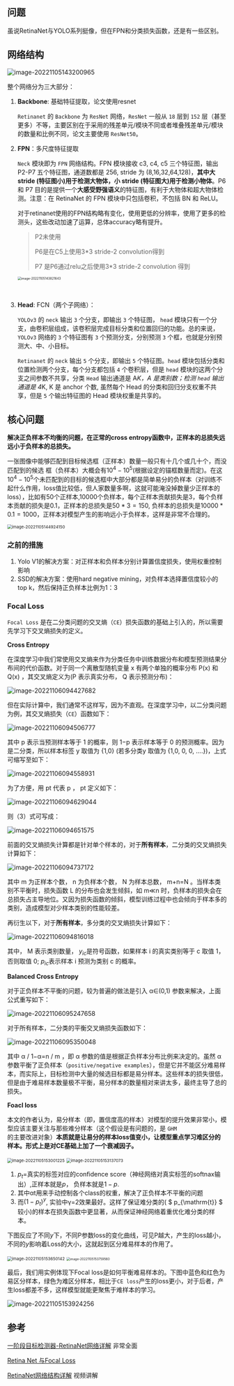 ## 问题

虽说RetinaNet与YOLO系列挺像，但在FPN和分类损失函数，还是有一些区别。

## 网络结构

![image-20221105143200965](https://raw.githubusercontent.com/kongyan66/Img-for-md/master/img/image-20221105143200965.png)

整个网络分为三大部分：

1. **Backbone**: 基础特征提取，论文使用resnet

   `Retinanet` 的 `Backbone` 为 `ResNet` 网络，`ResNet` 一般从 `18` 层到 `152` 层（甚至更多）不等，主要区别在于采用的残差单元/模块不同或者堆叠残差单元/模块的数量和比例不同，论文主要使用 `ResNet50`。

2. **FPN**：多尺度特征提取

   `Neck` 模块即为 `FPN` 网络结构。FPN 模块接收 c3, c4, c5 三个特征图，输出 P2-P7 五个特征图，通道数都是 256, stride 为 (8,16,32,64,128)，**其中大 stride (特征图小)用于检测大物体，小 stride (特征图大)用于检测小物体**。P6 和 P7 目的是提供一个**大感受野强语义**的特征图，有利于大物体和超大物体检测。注意：在 RetinaNet 的 FPN 模块中只包括卷积，不包括 BN 和 ReLU。

   对于retinanet使用的FPN结构略有变化，使用更低的分辨率，使用了更多的检测头，这些改动加速了运算，总体accuracy略有提升。

   > P2未使用
   >
   > P6是在C5上使用3*3 stride-2 convolution得到
   >
   > P7 是P6通过relu之后使用3*3 stride-2 convolution 得到

   <img src="https://raw.githubusercontent.com/kongyan66/Img-for-md/master/img/image-20221105143821643.png" alt="image-20221105143821643" style="zoom:50%;" />

​     

3. **Head**: FCN（两个子网络）：

   `YOLOv3` 的 `neck` 输出 `3` 个分支，即输出 `3` 个特征图， `head` 模块只有一个分支，由卷积层组成，该卷积层完成目标分类和位置回归的功能。总的来说，`YOLOv3` 网络的 `3` 个特征图有 `3` 个预测分支，分别预测 `3` 个框，也就是分别预测大、中、小目标。

   `Retinanet` 的 `neck` 输出 `5` 个分支，即输出 `5` 个特征图。`head` 模块包括分类和位置检测两个分支，每个分支都包括 `4` 个卷积层，但是 `head` 模块的这两个分支之间参数不共享，分类 `Head` 输出通道是 A*K，A 是类别数；检测 `head` 输出通道是 4*K, K 是 anchor 个数, 虽然每个 Head 的分类和回归分支权重不共享，但是 `5` 个输出特征图的 Head 模块权重是共享的。

## 核心问题

**解决正负样本不均衡的问题，在正常的cross entropy函数中，正样本的总损失远远小于负样本的总损失。**


一张图像中能够匹配到目标候选框（正样本）数量一般只有十几个或几十个，而没匹配到的候选 框（负样本）大概会有$10^4-10^5$(根据设定的锚框数量而定)。在这$10^4-10^5$个未匹配到的目标的候选框中大部分都是简单易分的负样本（对训练不起什么作用，loss值比较低，但人家数量多啊，这就可能淹没掉数量少正样本的loss），比如有50个正样本,10000个负样本，每个正样本贡献损失是3，每个负样本贡献的损失是0.1，正样本的总损失是$50 * 3 = 150$, 负样本的总损失是$10000 * 0.1 = 1000$，正样本对模型产生的影响远小于负样本，这样是非常不合理的。

<img src="https://raw.githubusercontent.com/kongyan66/Img-for-md/master/img/image-20221105144924150.png" alt="image-20221105144924150" style="zoom: 67%;" />

### 之前的措施

1. Yolo V1的解决方案：对正样本和负样本分别计算置信度损失，使用权重控制影响
2. SSD的解决方案：使用hard negative mining，对负样本选择置信度较小的top k，然后保持正负样本比例为1：3

### Focal Loss

`Focal Loss` 是在二分类问题的交叉熵（`CE`）损失函数的基础上引入的，所以需要先学习下交叉熵损失的定义。

**Cross Entropy**

在深度学习中我们常使用交叉熵来作为分类任务中训练数据分布和模型预测结果分布间的代价函数。对于同一个离散型随机变量 x 有两个单独的概率分布 P(x) 和 Q(x) ，其交叉熵定义为(P 表示真实分布， Q 表示预测分布)：

![image-20221106094427682](https://raw.githubusercontent.com/kongyan66/Img-for-md/master/img/image-20221106094427682.png)

但在实际计算中，我们通常不这样写，因为不直观。在深度学习中，以二分类问题为例，其交叉熵损失（`CE`）函数如下：

![image-20221106094506777](https://raw.githubusercontent.com/kongyan66/Img-for-md/master/img/image-20221106094506777.png)

其中 p 表示当预测样本等于 1 的概率，则 1−p 表示样本等于 0 的预测概率。因为是二分类，所以样本标签 y 取值为 {1,0} (若多分类y 取值为 {1,0, 0, 0, ....})，上式可缩写至如下：

![image-20221106094558931](https://raw.githubusercontent.com/kongyan66/Img-for-md/master/img/image-20221106094558931.png)

为了方便，用 pt 代表 p ， pt 定义如下：

![image-20221106094629044](https://raw.githubusercontent.com/kongyan66/Img-for-md/master/img/image-20221106094629044.png)

则（3）式可写成：

![image-20221106094651575](https://raw.githubusercontent.com/kongyan66/Img-for-md/master/img/image-20221106094651575.png)

前面的交叉熵损失计算都是针对单个样本的，对于**所有样本**，二分类的交叉熵损失计算如下：

![image-20221106094737172](https://raw.githubusercontent.com/kongyan66/Img-for-md/master/img/image-20221106094737172.png)

其中 m 为正样本个数， n 为负样本个数， N 为样本总数， m+n=N 。当样本类别不平衡时，损失函数 L 的分布也会发生倾斜，如 m≪n 时，负样本的损失会在总损失占主导地位。又因为损失函数的倾斜，模型训练过程中也会倾向于样本多的类别，造成模型对少样本类别的性能较差。

再衍生以下，对于**所有样本**，多分类的交叉熵损失计算如下：

![image-20221106094816018](https://raw.githubusercontent.com/kongyan66/Img-for-md/master/img/image-20221106094816018.png)

其中， M 表示类别数量， $y_{ic}$是符号函数，如果样本 i 的真实类别等于 c 取值 1，否则取值 0; $p_{ic}$表示样本 i 预测为类别 c 的概率。

**Balanced Cross Entropy**

对于正负样本不平衡的问题，较为普遍的做法是引入 α∈(0,1) 参数来解决，上面公式重写如下：

![image-20221106095247658](https://raw.githubusercontent.com/kongyan66/Img-for-md/master/img/image-20221106095247658.png)

对于所有样本，二分类的平衡交叉熵损失函数如下：

![image-20221106095350048](https://raw.githubusercontent.com/kongyan66/Img-for-md/master/img/image-20221106095350048.png)

其中 α / 1−α=n / m ，即 α 参数的值是根据正负样本分布比例来决定的。虽然 α 参数平衡了正负样本（`positive/negative examples`），但是它并不能区分难易样本，而实际上，目标检测中大量的候选目标都是易分样本。这些样本的损失很低，但是由于难易样本数量极不平衡，易分样本的数量相对来讲太多，最终主导了总的损失。

**Foacl loss**

本文的作者认为，易分样本（即，置信度高的样本）对模型的提升效果非常小，模型应该主要关注与那些难分样本（这个假设是有问题的，是 `GHM` 的主要改进对象）**本质就是让易分的样本loss值变小，让模型重点学习难区分的样本。形式上是对CE基础上加了一个衰减因子。**

<img src="https://raw.githubusercontent.com/kongyan66/Img-for-md/master/img/image-20221105153001225.png" alt="image-20221105153001225" style="zoom:67%;" />

<img src="https://raw.githubusercontent.com/kongyan66/Img-for-md/master/img/image-20221105153137073.png" alt="image-20221105153137073" style="zoom:67%;" />

1. $p_t$=真实的标签对应的confidence score（神经网络对真实标签的softnax输出）,正样本就是$p$， 负样本就是$1-p$.
2. 其中αt用来手动控制各个class的权重，解决了正负样本不平衡的问题
3. 而$(1−p_t)^y$, 实验中γ=2效果最好。这样了保证难分类的( $ p_{\mathrm{t}} $ 较小)的样本在损失函数中更显著，从而保证神经网络着重优化难分类的样本。

下图反应了不同$y$下，不同P参数loss的变化曲线，可见P越大，产生的loss越小，不同的$y$影响着Loss的大小，这就起到区分难易样本的作用了。

<img src="https://raw.githubusercontent.com/kongyan66/Img-for-md/master/img/image-20221105153650142.png" alt="image-20221105153650142" style="zoom:67%;" />

<img src="https://raw.githubusercontent.com/kongyan66/Img-for-md/master/img/image-20221105153759560.png" alt="image-20221105153759560" style="zoom:50%;" />

最后，我们用实例体现下Focal loss是如何平衡难易样本的。下图中蓝色和红色为易区分样本，绿色为难区分样本，相比于`CE loss`产生的loss更小，对于后者，产生loss都差不多，这样模型就能更聚焦于难样本的学习。

![image-20221105153924256](https://raw.githubusercontent.com/kongyan66/Img-for-md/master/img/image-20221105153924256.png)



## 参考

[一阶段目标检测器-RetinaNet网络详解](https://zhuanlan.zhihu.com/p/410436667) 非常全面

[Retina Net 与Focal Loss](https://zhuanlan.zhihu.com/p/258974272)

[RetinaNet网络结构详解](https://www.bilibili.com/video/BV1Q54y1L7sM/?spm_id_from=333.999.0.0&vd_source=9fd24d506f93429d3b579d92063785a2) 视频讲解